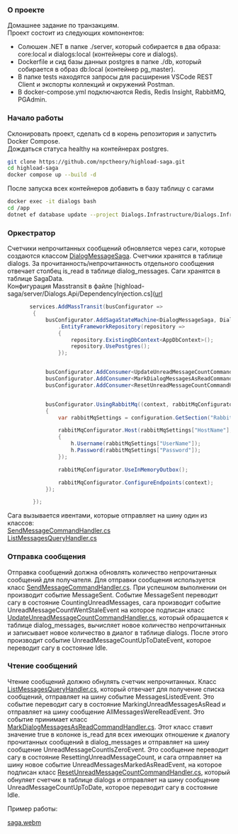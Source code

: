 ### О проекте
Домашнее задание по транзакциям.  
Проект состоит из следующих компонентов:  
* Солюшен .NET в папке ./server, который собирается в два образа: core:local и dialogs:local (контейнеры core и dialogs).
* Dockerfile и сид базы данных postgres в папке ./db, который собирается в образ db:local (контейнер pg_master).
* В папке tests находятся запросы для расширения VSCode REST Client и экспорты коллекций и окружений Postman.
* В docker-compose.yml подключаются Redis, Redis Insight, RabbitMQ, PGAdmin.
### Начало работы
Склонировать проект, сделать cd в корень репозитория и запустить Docker Compose.  
Дождаться статуса healthy на контейнерах postgres.  
```bash
git clone https://github.com/npctheory/highload-saga.git
cd highload-saga
docker compose up --build -d
```
После запуска всех контейнеров добавить в базу таблицу с сагами
```bash
docker exec -it dialogs bash
cd /app
dotnet ef database update --project Dialogs.Infrastructure/Dialogs.Infrastructure.csproj --startup-project Dialogs.Api/Dialogs.Api.csproj
```
### Оркестратор
Счетчики непрочитанных сообщений обновляется через саги, которые создаются классом [DialogMessageSaga](https://github.com/npctheory/highload-saga/blob/main/server/Dialogs.Api/Sagas/DialogMessageSaga.cs). Счетчики хранятся в таблице dialogs. За прочитанность/непрочитанность отдельного сообщения отвечает столбец is_read в таблице dialog_messages. Саги хранятся в таблице SagaData.  
Конфигурация Masstransit в файле [highload-saga/server/Dialogs.Api/DependencyInjection.cs]([url](https://github.com/npctheory/highload-saga/blob/main/server/Dialogs.Api/DependencyInjection.cs)  
```csharp
       services.AddMassTransit(busConfigurator =>
        {
            busConfigurator.AddSagaStateMachine<DialogMessageSaga, DialogMessageSagaData>()
                .EntityFrameworkRepository(repository =>
                {
                    repository.ExistingDbContext<AppDbContext>();
                    repository.UsePostgres();
                });


            busConfigurator.AddConsumer<UpdateUnreadMessageCountCommandHandler>();
            busConfigurator.AddConsumer<MarkDialogMessagesAsReadCommandHandler>();
            busConfigurator.AddConsumer<ResetUnreadMessageCountCommandHandler>();


            busConfigurator.UsingRabbitMq((context, rabbitMqConfigurator) =>
            {
                var rabbitMqSettings = configuration.GetSection("RabbitMqSettings");

                rabbitMqConfigurator.Host(rabbitMqSettings["HostName"], "/", h =>
                {
                    h.Username(rabbitMqSettings["UserName"]);
                    h.Password(rabbitMqSettings["Password"]);
                });

                rabbitMqConfigurator.UseInMemoryOutbox();

                rabbitMqConfigurator.ConfigureEndpoints(context);
            });

        });
```
Сага вызывается ивентами, которые отправляет на шину один из классов:  
[SendMessageCommandHandler.cs](https://github.com/npctheory/highload-saga/blob/main/server/Dialogs.Application/Dialogs/Commands/SendMessage/SendMessageCommandHandler.cs)  
[ListMessagesQueryHandler.cs](https://github.com/npctheory/highload-saga/blob/main/server/Dialogs.Application/Dialogs/Queries/ListMessages/ListMessagesQueryHandler.cs)  
### Отправка сообщения  
Отправка сообщений должна обновлять количество непрочитанных сообщений для получателя. Для отправки сообщения используется класс [SendMessageCommandHandler.cs](https://github.com/npctheory/highload-saga/blob/main/server/Dialogs.Application/Dialogs/Commands/SendMessage/SendMessageCommandHandler.cs). При успешном выполнении он производит событие MessageSent. Событие MessageSent переводит сагу в состояние CountingUnreadMessages, сага производит событие UnreadMessageCountWentStaleEvent на которое подписан класс [UpdateUnreadMessageCountCommandHandler.cs](https://github.com/npctheory/highload-saga/blob/main/server/Dialogs.Application/Dialogs/Commands/UpdateUnreadMessageCount/UpdateUnreadMessageCountCommandHandler.cs), который обращается к таблице dialog_messages, вычисляет новое количество непрочитанных и записывает новое количество в диалог в таблице dialogs. После этого производит событие UnreadMessageCountUpToDateEvent, которое переводит сагу в состояние Idle.
### Чтение сообщений  
Чтение сообщений должно обнулять счетчик непрочитанных. Класс [ListMessagesQueryHandler.cs](https://github.com/npctheory/highload-saga/blob/main/server/Dialogs.Application/Dialogs/Queries/ListMessages/ListMessagesQueryHandler.cs), который отвечает для получение списка сообщений, отправляет на шину событие  MessagesListedEvent. Это событие переводит сагу в состояние MarkingUnreadMessagesAsRead и отправляет на шину сообщение AllMessagesWereReadEvent. Это событие принимает класс [MarkDialogMessagesAsReadCommandHandler.cs](https://github.com/npctheory/highload-saga/blob/main/server/Dialogs.Application/Dialogs/Commands/MarkDialogMessagesAsRead/MarkDialogMessagesAsReadCommandHandler.cs). Этот класс ставит значение true в колонке is_read для всех имеющих отношение к диалогу прочитанных сообщений в dialog_messages и отправляет на шину сообщение UnreadMessageCountIsZeroEvent. Это сообщение переводит сагу в состояние ResettingUnreadMessageCount, и сага отправляет на шину новое событие UnreadMessagesMarkedAsReadEvent, на которое подписан класс [ResetUnreadMessageCountCommandHandler.cs](https://github.com/npctheory/highload-saga/blob/main/server/Dialogs.Application/Dialogs/Commands/ResetUnreadMessageCount/ResetUnreadMessageCountCommandHandler.cs), который обнуляет счетчик в таблице dialogs и отправляет на шину сообщение UnreadMessageCountUpToDate, которое переводит сагу в состояние Idle.  

Пример работы:  

[saga.webm](https://github.com/user-attachments/assets/50e48c09-6f80-4acf-a01a-907630f5ed12)
